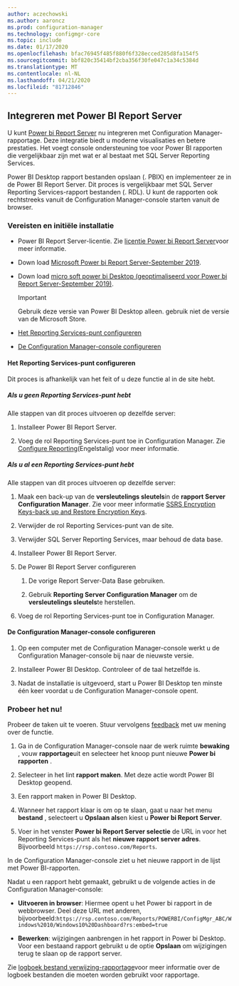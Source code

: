 ```yaml
---
author: aczechowski
ms.author: aaroncz
ms.prod: configuration-manager
ms.technology: configmgr-core
ms.topic: include
ms.date: 01/17/2020
ms.openlocfilehash: bfac76945f485f880f6f328ecced285d8fa154f5
ms.sourcegitcommit: bbf820c35414bf2cba356f30fe047c1a34c5384d
ms.translationtype: MT
ms.contentlocale: nl-NL
ms.lasthandoff: 04/21/2020
ms.locfileid: "81712846"
---
```

## <a name="integrate-with-power-bi-report-server"></a><a name="bkmk_powerbi"></a>Integreren met Power BI Report Server

<!--3721603-->

U kunt [Power bi Report Server](https://docs.microsoft.com/power-bi/report-server/get-started) nu integreren met Configuration Manager-rapportage. Deze integratie biedt u moderne visualisaties en betere prestaties. Het voegt console ondersteuning toe voor Power BI rapporten die vergelijkbaar zijn met wat er al bestaat met SQL Server Reporting Services.

Power BI Desktop rapport bestanden opslaan (. PBIX) en implementeer ze in de Power BI Report Server. Dit proces is vergelijkbaar met SQL Server Reporting Services-rapport bestanden (. RDL). U kunt de rapporten ook rechtstreeks vanuit de Configuration Manager-console starten vanuit de browser.

### <a name="prerequisites-and-initial-setup"></a>Vereisten en initiële installatie

- Power BI Report Server-licentie. Zie [licentie Power bi Report Server](https://docs.microsoft.com/power-bi/report-server/get-started#licensing-power-bi-report-server)voor meer informatie.

- Down load [Microsoft Power bi Report Server-September 2019](https://www.microsoft.com/download/details.aspx?id=57270).

- Down load [micro soft power bi Desktop (geoptimaliseerd voor Power bi Report Server-September 2019)](https://www.microsoft.com/download/details.aspx?id=57271).

    > [!IMPORTANT]
    > Gebruik deze versie van Power BI Desktop alleen. gebruik niet de versie van de Microsoft Store.

- [Het Reporting Services-punt configureren](#bkmk_powerbi-rsp)

- [De Configuration Manager-console configureren](#bkmk_powerbi-console)

#### <a name="configure-the-reporting-services-point"></a><a name="bkmk_powerbi-rsp"></a>Het Reporting Services-punt configureren

Dit proces is afhankelijk van het feit of u deze functie al in de site hebt.

##### <a name="if-you-dont-have-a-reporting-services-point"></a>Als u geen Reporting Services-punt hebt

Alle stappen van dit proces uitvoeren op dezelfde server:

1. Installeer Power BI Report Server.

2. Voeg de rol Reporting Services-punt toe in Configuration Manager. Zie [Configure Reporting](../../../../servers/manage/configuring-reporting.md)(Engelstalig) voor meer informatie.

##### <a name="if-you-already-have-a-reporting-services-point"></a>Als u al een Reporting Services-punt hebt

Alle stappen van dit proces uitvoeren op dezelfde server:

1. Maak een back-up van de **versleutelings sleutels**in de **rapport Server Configuration Manager**. Zie voor meer informatie [SSRS Encryption Keys-back up and Restore Encryption Keys](https://docs.microsoft.com/sql/reporting-services/install-windows/ssrs-encryption-keys-back-up-and-restore-encryption-keys).

1. Verwijder de rol Reporting Services-punt van de site.

1. Verwijder SQL Server Reporting Services, maar behoud de data base.

1. Installeer Power BI Report Server.

1. De Power BI Report Server configureren

    1. De vorige Report Server-Data Base gebruiken.

    1. Gebruik **Reporting Server Configuration Manager** om de **versleutelings sleutels**te herstellen.

1. Voeg de rol Reporting Services-punt toe in Configuration Manager.

#### <a name="configure-the-configuration-manager-console"></a><a name="bkmk_powerbi-console"></a>De Configuration Manager-console configureren

1. Op een computer met de Configuration Manager-console werkt u de Configuration Manager-console bij naar de nieuwste versie.

1. Installeer Power BI Desktop. Controleer of de taal hetzelfde is.

1. Nadat de installatie is uitgevoerd, start u Power BI Desktop ten minste één keer voordat u de Configuration Manager-console opent.

### <a name="try-it-out"></a>Probeer het nu!

Probeer de taken uit te voeren. Stuur vervolgens [feedback](../../../../understand/find-help.md#product-feedback) met uw mening over de functie.

1. Ga in de Configuration Manager-console naar de werk ruimte **bewaking** , vouw **rapportage**uit en selecteer het knoop punt nieuwe **Power bi rapporten** .

1. Selecteer in het lint **rapport maken**. Met deze actie wordt Power BI Desktop geopend.

1. Een rapport maken in Power BI Desktop.

1. Wanneer het rapport klaar is om op te slaan, gaat u naar het menu **bestand** , selecteert u **Opslaan als**en kiest u **Power bi Report Server**.

1. Voer in het venster **Power bi Report Server selectie** de URL in voor het Reporting Services-punt als het **nieuwe rapport server adres**. Bijvoorbeeld `https://rsp.contoso.com/Reports`.

In de Configuration Manager-console ziet u het nieuwe rapport in de lijst met Power BI-rapporten.

Nadat u een rapport hebt gemaakt, gebruikt u de volgende acties in de Configuration Manager-console:

- **Uitvoeren in browser**: Hiermee opent u het Power bi rapport in de webbrowser. Deel deze URL met anderen, bijvoorbeeld:`https://rsp.contoso.com/Reports/POWERBI/ConfigMgr_ABC/Windows%2010/Windows10%20Dashboard?rs:embed=true`

- **Bewerken**: wijzigingen aanbrengen in het rapport in Power bi Desktop. Voor een bestaand rapport gebruikt u de optie **Opslaan** om wijzigingen terug te slaan op de rapport server.

Zie [logboek bestand verwijzing-rapportage](../../../../plan-design/hierarchy/log-files.md#BKMK_ReportLog)voor meer informatie over de logboek bestanden die moeten worden gebruikt voor rapportage.
